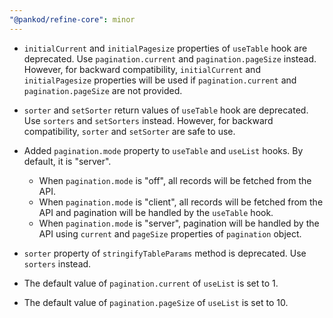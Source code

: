```yaml
---
"@pankod/refine-core": minor
---
```


-   `initialCurrent` and `initialPagesize` properties of `useTable` hook are deprecated. Use `pagination.current` and `pagination.pageSize` instead. However, for backward compatibility, `initialCurrent` and `initialPagesize` properties will be used if `pagination.current` and `pagination.pageSize` are not provided.

-   `sorter` and `setSorter` return values of `useTable` hook are deprecated. Use `sorters` and `setSorters` instead. However, for backward compatibility, `sorter` and `setSorter` are safe to use.

-   Added `pagination.mode` property to `useTable` and `useList` hooks. By default, it is "server".

    -   When `pagination.mode` is "off", all records will be fetched from the API.
    -   When `pagination.mode` is "client", all records will be fetched from the API and pagination will be handled by the `useTable` hook.
    -   When `pagination.mode` is "server", pagination will be handled by the API using `current` and `pageSize` properties of `pagination` object.

- `sorter` property of `stringifyTableParams` method is deprecated. Use `sorters` instead.

- The default value of `pagination.current` of `useList` is set to 1.
- The default value of `pagination.pageSize` of `useList` is set to 10. 
